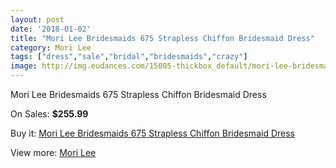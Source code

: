```yaml
---
layout: post
date: '2018-01-02'
title: "Mori Lee Bridesmaids 675 Strapless Chiffon Bridesmaid Dress"
category: Mori Lee
tags: ["dress","sale","bridal","bridesmaids","crazy"]
image: http://img.eudances.com/15005-thickbox_default/mori-lee-bridesmaids-675-strapless-chiffon-bridesmaid-dress.jpg
---
```

Mori Lee Bridesmaids 675 Strapless Chiffon Bridesmaid Dress

On Sales: **$255.99**
<a href="https://www.eudances.com/en/mori-lee/4463-mori-lee-bridesmaids-675-strapless-chiffon-bridesmaid-dress.html"><amp-img layout="responsive" width="600" height="600" src="//img.eudances.com/15005-thickbox_default/mori-lee-bridesmaids-675-strapless-chiffon-bridesmaid-dress.jpg" alt="Mori Lee Bridesmaids 675 Strapless Chiffon Bridesmaid Dress 0" /></a>
<a href="https://www.eudances.com/en/mori-lee/4463-mori-lee-bridesmaids-675-strapless-chiffon-bridesmaid-dress.html"><amp-img layout="responsive" width="600" height="600" src="//img.eudances.com/15006-thickbox_default/mori-lee-bridesmaids-675-strapless-chiffon-bridesmaid-dress.jpg" alt="Mori Lee Bridesmaids 675 Strapless Chiffon Bridesmaid Dress 1" /></a>

Buy it: [Mori Lee Bridesmaids 675 Strapless Chiffon Bridesmaid Dress](https://www.eudances.com/en/mori-lee/4463-mori-lee-bridesmaids-675-strapless-chiffon-bridesmaid-dress.html "Mori Lee Bridesmaids 675 Strapless Chiffon Bridesmaid Dress")

View more: [Mori Lee](https://www.eudances.com/en/65-mori-lee "Mori Lee")